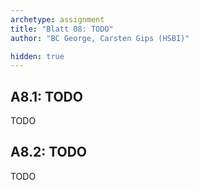 ```yaml
---
archetype: assignment
title: "Blatt 08: TODO"
author: "BC George, Carsten Gips (HSBI)"

hidden: true
---
```



## A8.1: TODO

TODO


## A8.2: TODO

TODO
